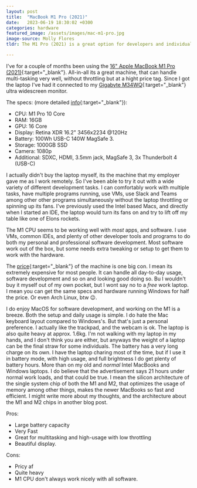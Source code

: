 ```yaml
---
layout: post
title:  "MacBook M1 Pro (2021)"
date:   2023-06-19 18:30:02 +0300
categories: hardware
featured_image: /assets/images/mac-m1-pro.jpg
image-source: Molly Flores
tldr: The M1 Pro (2021) is a great option for developers and individuals who wants a powerful, multi-functional machine. It is a bit pricy, heavy, I dislike the MacBook keyboard and some software can't run out of the box on the new M1 CPU.

---
```


I've for a couple of months been using the [16" Apple MacBook M1 Pro (2021)](https://www.apple.com/macbook-pro-14-and-16/){:target="_blank"}. All-in-all its a great machine, that can handle multi-tasking very well, without throttling but at a hight price tag. Since I got the laptop I've had it connected to my [Gigabyte M34WQ](/gigabyte-m34wq){:target="_blank"} ultra widescreen monitor.

The specs: (more detailed [info](https://support.apple.com/kb/SP858?locale=en_US){:target="_blank"}):
 - CPU: M1 Pro 10 Core
 - RAM: 16GB
 - GPU: 16 Core
 - Display: Retina XDR 16.2" 3456x2234 @120Hz
 - Battery: 100Wh USB-C 140W MagSafe 3.
 - Storage: 1000GB SSD
 - Camera: 1080p
 - Additional: SDXC, HDMI, 3.5mm jack, MagSafe 3, 3x Thunderbolt 4 (USB-C)

I actually didn't buy the laptop myself, its the machine that my employer gave me as I work remotely. So I've been able to try it out with a wide variety of different development tasks. I can comfortably work with multiple tasks, have multiple programs running, use VMs, use Slack and Teams among other other programs simultaneously without the laptop throttling or spinning up its fans. I've previously used the Intel based Macs, and directly when I started an IDE, the laptop would turn its fans on and try to lift off my table like one of Elons rockets. 

The M1 CPU seems to be working well with *most* apps, and software. I use VMs, common IDEs, and plenty of other developer tools and programs to do both my personal and professional software development. Most software work out of the box, but some needs extra tweaking or setup to get them to work with the hardware. 

The [price](https://www.amazon.com/Apple-MacBook-16-inch-10%E2%80%91core-16%E2%80%91core/dp/B09JQML3NL/ref=sr_1_5?crid=HGK8QBC3XPFW&keywords=apple%2Bmacbook%2Bpro%2Bm1%2B16%2Binch%2B2021&qid=1687196006&sprefix=apple%2Bmacbook%2Bpro%2Bm1%2B16%2Binch%2B20%2Caps%2C223&sr=8-5&th=1){:target="_blank"} of the machine is one big con. I mean its extremely expensive for most people. It can handle all day-to-day usage, software development and so on and looking good doing so. Bu I wouldn't buy it myself out of my own pocket, but I wont say no to a *free* work laptop. I mean you can get the same specs and hardware running Windows for half the price. Or even Arch Linux, btw 😉. 

I do enjoy MacOS for software development, and working on the M1 is a breeze. Both the setup and daily usage is simple. I do hate the Mac keyboard layout compared to Windows's. But that's just a personal preference. I actually like the trackpad, and the webcam is ok. The laptop is also quite heavy at approx. 1.6kg. I'm not walking with my laptop in my hands, and I don't think you are either, but anyways the weight of a laptop can be the final straw for some individuals. The battery has a very long charge on its own. I have the laptop charing most of the time, but if I use it in battery mode, with high usage, and full brightness I do get plenty of battery hours. More than on my old and *normal* Intel MacBooks and Windows laptops. I do believe that the advertisement says 21 hours under normal work loads, and that could be true. I mean the silicon architecture of the single system chip of both the M1 and M2, that optimizes the usage of memory among other things, makes the newer MacBooks so fast and efficient. I might write more about my thoughts, and the architecture about the M1 and M2 chips in another blog post.

Pros: 
 - Large battery capacity
 - Very Fast
 - Great for multitasking and high-usage with low throttling
 - Beautiful display.

Cons:
 - Pricy af
 - Quite heavy
 - M1 CPU don't always work nicely with all software.